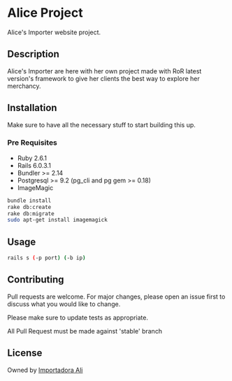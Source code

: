 # Alice Project

Alice's Importer website project.

## Description

Alice's Importer are here with her own project made with RoR latest version's framework to give her clients the best way to explore her merchancy.

## Installation

Make sure to have all the necessary stuff to start building this up.

### Pre Requisites
- Ruby 2.6.1
- Rails 6.0.3.1
- Bundler >= 2.14
- Postgresql >= 9.2 (pg_cli and pg gem >= 0.18)
- ImageMagic

```bash
bundle install
rake db:create
rake db:migrate
sudo apt-get install imagemagick
```

## Usage

```bash
rails s (-p port) (-b ip)
```

## Contributing
Pull requests are welcome. For major changes, please open an issue first to discuss what you would like to change.

Please make sure to update tests as appropriate.

All Pull Request must be made against 'stable' branch

## License
Owned by
[Importadora Ali](https://www.github.com/zetahawke/)